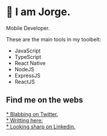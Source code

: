 # 👋 I am Jorge. 

Mobile Developer.

These are the main tools in my toolbelt:

* JavaScript
* TypeScript
* React Native
* NodeJS
* ExpressJS
* ReactJS

## Find me on the webs

[* Blabbing on Twitter.](https://twitter.com/jorgelopes_r)  
[* Writting here:](https://jorge.express)  
[* Looking sharp on Linkedin.](https://www.linkedin.com/in/jorgelopesr/)  



